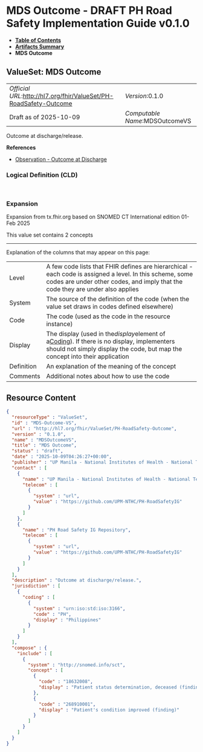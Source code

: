 # MDS Outcome - DRAFT PH Road Safety Implementation Guide v0.1.0

* [**Table of Contents**](toc.md)
* [**Artifacts Summary**](artifacts.md)
* **MDS Outcome**

## ValueSet: MDS Outcome 

| | |
| :--- | :--- |
| *Official URL*:http://hl7.org/fhir/ValueSet/PH-RoadSafety-Outcome | *Version*:0.1.0 |
| Draft as of 2025-10-09 | *Computable Name*:MDSOutcomeVS |

 
Outcome at discharge/release. 

 **References** 

* [Observation - Outcome at Discharge](StructureDefinition-ObservationOutcomeAtDischarge.md)

### Logical Definition (CLD)

 

### Expansion

Expansion from tx.fhir.org based on SNOMED CT International edition 01-Feb 2025

This value set contains 2 concepts

-------

 Explanation of the columns that may appear on this page: 

| | |
| :--- | :--- |
| Level | A few code lists that FHIR defines are hierarchical - each code is assigned a level. In this scheme, some codes are under other codes, and imply that the code they are under also applies |
| System | The source of the definition of the code (when the value set draws in codes defined elsewhere) |
| Code | The code (used as the code in the resource instance) |
| Display | The display (used in the*display*element of a[Coding](http://hl7.org/fhir/R4/datatypes.html#Coding)). If there is no display, implementers should not simply display the code, but map the concept into their application |
| Definition | An explanation of the meaning of the concept |
| Comments | Additional notes about how to use the code |



## Resource Content

```json
{
  "resourceType" : "ValueSet",
  "id" : "MDS-Outcome-VS",
  "url" : "http://hl7.org/fhir/ValueSet/PH-RoadSafety-Outcome",
  "version" : "0.1.0",
  "name" : "MDSOutcomeVS",
  "title" : "MDS Outcome",
  "status" : "draft",
  "date" : "2025-10-09T04:26:27+00:00",
  "publisher" : "UP Manila - National Institutes of Health - National Telehealth Center",
  "contact" : [
    {
      "name" : "UP Manila - National Institutes of Health - National Telehealth Center",
      "telecom" : [
        {
          "system" : "url",
          "value" : "https://github.com/UPM-NTHC/PH-RoadSafetyIG"
        }
      ]
    },
    {
      "name" : "PH Road Safety IG Repository",
      "telecom" : [
        {
          "system" : "url",
          "value" : "https://github.com/UPM-NTHC/PH-RoadSafetyIG"
        }
      ]
    }
  ],
  "description" : "Outcome at discharge/release.",
  "jurisdiction" : [
    {
      "coding" : [
        {
          "system" : "urn:iso:std:iso:3166",
          "code" : "PH",
          "display" : "Philippines"
        }
      ]
    }
  ],
  "compose" : {
    "include" : [
      {
        "system" : "http://snomed.info/sct",
        "concept" : [
          {
            "code" : "18632008",
            "display" : "Patient status determination, deceased (finding)"
          },
          {
            "code" : "268910001",
            "display" : "Patient's condition improved (finding)"
          }
        ]
      }
    ]
  }
}

```
